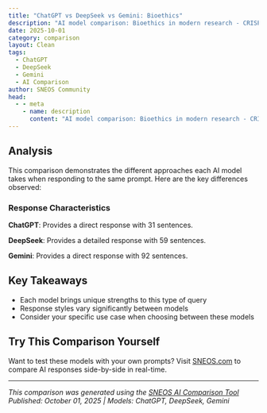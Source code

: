 ```yaml
---
title: "ChatGPT vs DeepSeek vs Gemini: Bioethics"
description: "AI model comparison: Bioethics in modern research - CRISPR, stem cells, human enhancement..."
date: 2025-10-01
category: comparison
layout: Clean
tags:
  - ChatGPT
  - DeepSeek
  - Gemini
  - AI Comparison
author: SNEOS Community
head:
  - - meta
    - name: description
      content: "AI model comparison: Bioethics in modern research - CRISPR, stem cells, human enhancement..."
---
```


<ChatComparison
  title="ChatGPT vs DeepSeek vs Gemini: Bioethics"
  prompt="Bioethics in modern research - CRISPR, stem cells, human enhancement"
  :responses='{
    "ChatGPT": "Certainly! Here\u2019s an overview of the bioethical issues surrounding modern research areas such as CRISPR, stem cells, and human enhancement:\n\n### 1. CRISPR (Clustered Regularly Interspaced Short Palindromic Repeats)\n\n**Overview:**\nCRISPR technology allows precise editing of genes, offering potential cures for genetic disorders, improved disease resistance, and advances in agriculture.\n\n**Bioethical Issues:**\n- **Germline Editing:** Modifying embryos can lead to heritable changes. Ethical concerns include unforeseen health effects on future generations and the possibility of \u201Cdesigner babies.\u201D\n- **Consent:** Future generations affected by germline edits cannot consent.\n- **Equity and Access:** Potential for widening inequality if only wealthy individuals have access.\n- **Dual Use:** Technology could be misused for harmful purposes (e.g., bioweapons).\n- **Regulation:** Need for global consensus and regulatory frameworks to oversee responsible use.\n\n### 2. Stem Cells\n\n**Overview:**\nStem cells have the capacity to develop into different cell types. They are used in regenerative medicine, treatments for diseases like Parkinson\u2019s, diabetes, and in research.\n\n**Bioethical Issues:**\n- **Embryonic Stem Cells:** Deriving stem cells from embryos raises concerns about the moral status of the embryo.\n- **Informed Consent:** For donors of embryos or adult stem cells.\n- **Therapeutic Misconception:** Patients may have unrealistic hopes about treatments.\n- **Safety:** Risks include tumor formation and immune rejection.\n- **Equitable Access:** High costs may restrict availability.\n\n### 3. Human Enhancement\n\n**Overview:**\nHuman enhancement refers to improving human characteristics beyond normal health, such as cognitive ability, physical strength, or lifespan, using biotechnology, drugs, or implants.\n\n**Bioethical Issues:**\n- **Defining Normal vs. Enhanced:** Ethical questions about what constitutes acceptable enhancement.\n- **Fairness and Equity:** Enhancements could increase social inequality.\n- **Identity and Authenticity:** Concerns about how enhancements affect personal identity and authenticity.\n- **Pressure and Coercion:** Societal pressure to enhance may undermine individual autonomy.\n- **Long-Term Effects:** Unknown health and psychological impacts.\n\n---\n\n### Summary\n\nModern biotechnologies like CRISPR, stem cell research, and human enhancement offer tremendous potential benefits but also raise complex ethical questions. Key themes include concerns about safety, consent, equity, the moral status of human life, and the societal implications of altering human biology. Addressing these issues requires careful regulation, public engagement, and ongoing ethical reflection to ensure responsible development and application of these powerful technologies.\n\nIf you would like, I can provide more detailed case studies or discuss specific ethical frameworks applied to these topics.",
    "DeepSeek": "Of course. This is a fascinating and critically important area. The rapid advancement of technologies like CRISPR and stem cell therapy has pushed bioethics to the forefront of modern scientific discourse, forcing us to confront fundamental questions about life, identity, equality, and the future of our species.\n\nLet\u0027s break down the key ethical considerations in these three interconnected areas.\n\n---\n\n### 1. CRISPR and Gene Editing\n\nCRISPR-Cas9 is a revolutionary tool that allows scientists to edit genes with unprecedented precision, ease, and low cost. Its applications range from curing genetic diseases to creating genetically modified organisms.\n\n#### **Key Ethical Issues:**\n\n*   **Therapy vs. Enhancement:**\n    *   **Therapy:** Correcting a genetic defect like sickle cell anemia or cystic fibrosis is widely seen as a moral good\u2014healing the sick and alleviating suffering.\n    *   **Enhancement:** Using CRISPR to edit genes for non-medical traits\u2014like height, intelligence, muscle mass, or eye color\u2014raises alarm. This could lead to a new form of inequality, creating a \u0022genetic divide\u0022 between those who can afford enhancements and those who cannot, potentially undermining the concept of human equality.\n\n*   **Somatic vs. Germline Editing:**\n    *   **Somatic Editing:** Changes are made to body cells and are not heritable. The ethical concerns are similar to those of any new medical therapy (safety, efficacy, consent).\n    *   **Germline Editing:** Changes are made to sperm, eggs, or embryos. These alterations would be passed down to all future generations. This is the most contentious area because:\n        *   **Permanent Changes:** We would be making irreversible changes to the human gene pool with unknown long-term consequences.\n        *   **Consent:** Future generations cannot consent to these genetic modifications.\n        *   **The Slippery Slope:** If we allow germline editing to prevent disease, what stops us from using it for enhancement?\n\n*   **Safety and Unintended Consequences:**\n    *   \u0022Off-target effects\u0022 where CRISPR edits the wrong part of the genome could introduce new diseases or problems.\n    *   The science is still young, and the long-term effects are unknown. The case of Chinese scientist He Jiankui, who created the first gene-edited babies (for HIV resistance), was globally condemned for bypassing ethical and safety norms.\n\n*   **Justice and Equity:**\n    *   Will these expensive therapies only be available to the wealthy, exacerbating existing social inequalities?\n    *   Could gene editing be used to reinforce harmful stereotypes or ideals of \u0022perfection\u0022?\n\n---\n\n### 2. Stem Cell Research\n\nStem cells have the unique ability to develop into different cell types, offering potential cures for conditions like Parkinson\u0027s, spinal cord injuries, and diabetes.\n\n#### **Key Ethical Issues:**\n\n*   **Source of Stem Cells:**\n    *   **Embryonic Stem Cells (ESCs):** Harvesting ESCs involves the destruction of a human embryo (typically a 5-day-old blastocyst). This forces the question: **When does human life begin?** For those who believe personhood begins at conception, this is equivalent to taking a human life. This is the central, long-standing ethical debate.\n    *   **Induced Pluripotent Stem Cells (iPSCs):** These are adult cells (like skin cells) reprogrammed to an embryonic-like state. This technology largely bypasses the ethical issue of embryo destruction, though it introduces other concerns about the safety and potential for these cells to form tumors.\n\n*   **Therapeutic Cloning (Somatic Cell Nuclear Transfer):**\n    *   This involves creating a cloned embryo to harvest patient-specific stem cells. While not for reproductive purposes, it still involves creating and destroying a human embryo, raising the same moral objections as ESCs.\n\n*   **Informed Consent for Donors:**\n    *   For embryos created via IVF, obtaining proper, informed consent from the donors (the genetic parents) is paramount. They must fully understand that the embryo will be destroyed for research.\n\n*   **Commercialization and \u0022Ovary Trafficking\u0022:**\n    *   The demand for human eggs for research raises concerns about the exploitation of women, particularly those in financially vulnerable positions, who may be incentivized by large payments to undergo risky egg extraction procedures.\n\n---\n\n### 3. Human Enhancement\n\nThis is the broadest category, encompassing technologies (including CRISPR and stem cells) used to augment human capabilities beyond what is necessary to restore or sustain health.\n\n#### **Key Ethical Issues:**\n\n*   **Fairness and Coercion:**\n    *   If cognitive enhancers (\u0022smart drugs\u0022) or physical enhancements become commonplace, could there be implicit pressure to use them to compete in school or the workplace? This creates an unfair playing field and could make enhancement feel mandatory rather than optional.\n\n*   **The \u0022Natural\u0022 vs. the \u0022Artificial\u0022 and Human Identity:**\n    *   What does it mean to be human? Does enhancing ourselves with technology undermine our authentic nature or human dignity?\n    *   Will we see a split between \u0022enhanced\u0022 and \u0022natural\u0022 humans, leading to new forms of social stratification or even speciation?\n\n*   **The Distribution of Resources:**\n    *   Vast sums of money are being poured into enhancement technologies for the wealthy. Is this a morally justifiable use of resources when basic healthcare, food, and clean water are still unavailable to millions?\n\n*   **The Risk of Exacerbating Inequality:**\n    *   Human enhancement has the potential to create the most profound and biologically entrenched class system in human history\u2014one where the privileged are literally smarter, stronger, and longer-lived.\n\n### Overarching Themes and The Future\n\nThe ethical challenges in these fields are not isolated; they intersect and amplify each other. A key framework for navigating them is the **Precautionary Principle**, which suggests that in the face of potential, unknown risks, we should proceed with caution.\n\nThe central tension lies between two powerful drives:\n\n1.  **The Principle of Beneficence:** The moral obligation to act for the benefit of others, to alleviate suffering, and to improve human well-being. This drives the push for cures and therapies.\n2.  **The Principle of Nonmaleficence (\u0022Do No Harm\u0022):** The obligation to avoid causing harm, especially irreversible harm to individuals, society, and the human species.\n\n**Conclusion:**\n\nBioethics in modern research is no longer an abstract philosophical exercise. It is an urgent, practical necessity. The power of CRISPR, stem cells, and enhancement technologies demands robust public dialogue, inclusive and transparent regulatory oversight, and international cooperation. The goal is not to halt progress, but to guide it wisely, ensuring that these revolutionary tools are used to create a more just, equitable, and healthy future for all of humanity, not just a privileged few.",
    "Gemini": "Bioethics in modern research, particularly in areas like CRISPR, stem cells, and human enhancement, is a complex and rapidly evolving field. Here\u0027s a breakdown of the key ethical considerations:\n\n**I. General Principles of Bioethics:**\n\n*   **Autonomy:** Respecting individuals\u0027 rights to make their own decisions about their bodies and health, including informed consent.\n*   **Beneficence:** Acting in the best interests of the individual and society, maximizing benefits and minimizing harm.\n*   **Non-maleficence:** \u0022Do no harm.\u0022 Avoiding actions that could cause harm or suffering.\n*   **Justice:** Ensuring fair and equitable distribution of resources and benefits, and preventing discrimination.\n*   **Respect for persons:** Treating individuals as ends in themselves, not merely as means to an end.\n\n**II. Ethical Considerations Specific to Each Area:**\n\n**A. CRISPR (Gene Editing):**\n\n*   **Somatic vs. Germline Editing:**\n    *   **Somatic:** Editing genes in non-reproductive cells; changes are not passed on to future generations.  Ethical concerns are similar to gene therapy. Generally considered more acceptable, but still requires careful consideration of safety and efficacy.\n    *   **Germline:** Editing genes in sperm, eggs, or embryos; changes *are* passed on to future generations. This raises profound ethical concerns due to the permanent and heritable nature of the changes, and potential for unforeseen consequences.\n*   **Safety and Efficacy:** Ensuring the CRISPR technology is safe, accurate, and effective, with minimal off-target effects (unintended modifications to other parts of the genome).\n*   **Informed Consent:**  Individuals undergoing CRISPR therapy must fully understand the potential risks and benefits, including uncertainties.\n*   **Access and Equity:** Ensuring that CRISPR technologies are accessible to all who need them, regardless of socioeconomic status. Avoiding exacerbation of existing health disparities.\n*   **Enhancement vs. Therapy:**  Distinguishing between using CRISPR to treat diseases and using it to enhance human capabilities (e.g., intelligence, athletic performance).  Enhancement raises concerns about fairness, social justice, and what it means to be human.\n*   **The \u0022Slippery Slope\u0022:** Concerns that allowing gene editing for one purpose (e.g., treating a disease) could lead to a gradual acceptance of editing for less justifiable purposes (e.g., cosmetic enhancements).\n*   **Long-term Effects:**  Understanding the potential long-term consequences of CRISPR editing, both for individuals and for the human gene pool.\n*   **Regulation and Oversight:** Establishing appropriate regulatory frameworks to ensure responsible development and use of CRISPR technologies.\n\n**B. Stem Cells:**\n\n*   **Source of Stem Cells:**\n    *   **Embryonic Stem Cells (ESCs):** Derived from early-stage embryos. Historically raised ethical concerns about the destruction of human embryos, although methods exist to derive ESCs without destroying embryos (e.g., altered nuclear transfer).\n    *   **Adult Stem Cells (ASCs):** Derived from adult tissues (e.g., bone marrow, skin). Generally less ethically problematic as they don\u0027t involve embryo destruction. However, their plasticity (ability to differentiate into different cell types) is often more limited than ESCs.\n    *   **Induced Pluripotent Stem Cells (iPSCs):** Adult cells that have been reprogrammed to behave like ESCs.  A major breakthrough that bypasses the ethical concerns surrounding embryo destruction.\n*   **Informed Consent:** Obtaining informed consent from individuals donating cells or tissues for stem cell research.\n*   **Therapeutic Cloning:** Creating embryos through somatic cell nuclear transfer (SCNT) for the purpose of generating patient-specific stem cells for therapy.  Raises similar ethical concerns as ESCs, as it involves embryo creation and destruction.\n*   **Commercialization and Access:** Ensuring that stem cell therapies are accessible and affordable to all who need them, and preventing exploitation of patients.\n*   **Unproven Therapies:**  Protecting patients from unproven and potentially harmful stem cell therapies offered by clinics that lack rigorous scientific evidence.  \u0022Stem cell tourism\u0022 is a significant concern.\n*   **Differentiation and Tumor Formation:**  Ensuring that stem cells can be reliably differentiated into the desired cell type and that they do not form tumors after transplantation.\n*   **Animal Welfare:**  Stem cell research often involves animal models.  Ethical considerations include minimizing animal suffering and using the \u00223Rs\u0022 (Replacement, Reduction, Refinement) to minimize animal use.\n\n**C. Human Enhancement:**\n\n*   **Defining \u0022Enhancement\u0022:**  What constitutes an enhancement? Is it simply improving performance beyond the normal range, or does it require a fundamental change in human capabilities?  This definition is crucial as it affects the ethical permissibility of these interventions.\n*   **Fairness and Equality:**  Ensuring that enhancements are not used to create or exacerbate existing social inequalities.  If enhancements are only available to the wealthy, it could create a \u0022biological divide\u0022 and further entrench social disparities.\n*   **Coercion and Autonomy:**  Preventing coercion or pressure to undergo enhancements, especially for children.  Ensuring that individuals have the autonomy to make their own decisions about their bodies and minds.\n*   **Safety and Long-Term Effects:**  Thoroughly assessing the safety and long-term effects of enhancements, which may not be fully understood until many years after the intervention.\n*   **The Nature of Humanity:**  What does it mean to be human?  Could enhancements alter fundamental aspects of human nature, such as empathy, creativity, or resilience?\n*   **Unintended Consequences:**  Considering the potential unintended consequences of enhancements, both for individuals and for society as a whole.  For example, cognitive enhancements could lead to increased competition and pressure to perform.\n*   **Moral Status of Enhanced Individuals:**  Do individuals with enhancements deserve different moral consideration? This is a complex and potentially discriminatory consideration, but one that might arise if enhancements lead to significantly altered cognitive or physical abilities.\n*   **Examples of Enhancement Technologies:**\n    *   **Pharmacological (e.g., \u0022smart drugs,\u0022 performance-enhancing drugs):** Raising questions about fairness in competition and potential health risks.\n    *   **Genetic (e.g., CRISPR, gene therapy):** Raising concerns about germline editing and the potential for unintended consequences.\n    *   **Brain-Computer Interfaces (BCIs):** Raising questions about privacy, autonomy, and the potential for mind control.\n    *   **Prosthetics and Implants:** Raising questions about the definition of \u0022natural\u0022 and the potential for cyborgization.\n\n**III. Overlapping Ethical Concerns:**\n\n*   **Dual-Use Research:** Research that has the potential to be used for both beneficial and harmful purposes.  For example, research on CRISPR could be used to develop new therapies, but it could also be used to create bioweapons.\n*   **Data Privacy and Security:** Protecting the privacy and security of genetic and other health data generated by research.\n*   **Public Engagement:**  Engaging the public in discussions about the ethical implications of these technologies and ensuring that their voices are heard.\n*   **International Collaboration and Regulation:**  These technologies are being developed and used globally, requiring international collaboration and harmonization of regulations.\n\n**IV. Addressing Ethical Concerns:**\n\n*   **Ethics Committees:** Reviewing research proposals to ensure that they comply with ethical guidelines and regulations.\n*   **Institutional Review Boards (IRBs):** Protecting the rights and welfare of human research participants.\n*   **Public Education:** Educating the public about the ethical implications of these technologies.\n*   **Policy Development:** Developing clear and comprehensive policies to guide the development and use of these technologies.\n*   **Ongoing Dialogue:** Fostering ongoing dialogue among scientists, ethicists, policymakers, and the public about the ethical challenges posed by these technologies.\n\n**In conclusion,** bioethics plays a crucial role in guiding the development and use of CRISPR, stem cells, and human enhancement technologies. By carefully considering the ethical implications of these technologies, we can maximize their potential benefits while minimizing the risks and ensuring that they are used responsibly and ethically. This requires ongoing dialogue, collaboration, and a commitment to upholding fundamental ethical principles.  It\u0027s a continuously evolving landscape, requiring constant vigilance and adaptation of ethical frameworks.\n"
  }'
  published-date="10:35"
/>

## Analysis

This comparison demonstrates the different approaches each AI model takes when responding to the same prompt. Here are the key differences observed:

### Response Characteristics

**ChatGPT**: Provides a direct response with 31 sentences. 

**DeepSeek**: Provides a detailed response with 59 sentences. 

**Gemini**: Provides a direct response with 92 sentences. 

## Key Takeaways

- Each model brings unique strengths to this type of query
- Response styles vary significantly between models
- Consider your specific use case when choosing between these models

## Try This Comparison Yourself

Want to test these models with your own prompts? Visit [SNEOS.com](https://sneos.com) to compare AI responses side-by-side in real-time.

---

*This comparison was generated using the [SNEOS AI Comparison Tool](https://sneos.com)*
*Published: October 01, 2025 | Models: ChatGPT, DeepSeek, Gemini*

